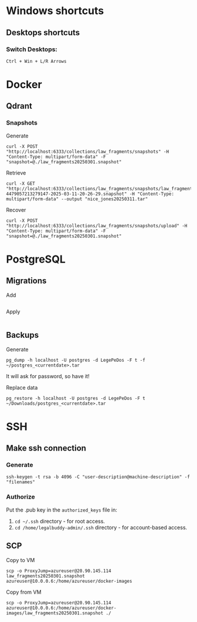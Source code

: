 # Windows shortcuts
## Desktops shortcuts
### Switch Desktops:
`Ctrl + Win + L/R Arrows`
# Docker
## Qdrant
### Snapshots
Generate
```
curl -X POST "http://localhost:6333/collections/law_fragments/snapshots" -H "Content-Type: multipart/form-data" -F "snapshot=@./law_fragments20250301.snapshot"
```
Retrieve
```
curl -X GET "http://localhost:6333/collections/law_fragments/snapshots/law_fragments-4479057213279147-2025-03-11-20-26-29.snapshot" -H "Content-Type: multipart/form-data" --output "nice_jones20250311.tar"
```
Recover
```
curl -X POST "http://localhost:6333/collections/law_fragments/snapshots/upload" -H "Content-Type: multipart/form-data" -F "snapshot=@./law_fragments20250301.snapshot"
```
# PostgreSQL
## Migrations
Add
```
```
Apply
```
```

## Backups
Generate
```
pg_dump -h localhost -U postgres -d LegePeDos -F t -f ~/postgres_<currentdate>.tar
```
It will ask for password, so have it!

Replace data
```
pg_restore -h localhost -U postgres -d LegePeDos -F t ~/Downloads/postgres_<currentdate>.tar
```
# SSH
## Make ssh connection
### Generate
```
ssh-keygen -t rsa -b 4096 -C "user-description@machine-description" -f "filenames"
```
### Authorize
Put the .pub key in the `authorized_keys` file in:
1. `cd ~/.ssh` directory - for root access.
2. `cd /home/legalbuddy-admin/.ssh` directory - for account-based access.
## SCP
Copy to VM
```
scp -o ProxyJump=azureuser@20.90.145.114 law_fragments20250301.snapshot azureuser@10.0.0.6:/home/azureuser/docker-images
```
Copy from VM
```
scp -o ProxyJump=azureuser@20.90.145.114 azureuser@10.0.0.6:/home/azureuser/docker-images/law_fragments20250301.snapshot ./
```
